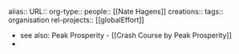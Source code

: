 alias::
URL::
org-type::
people:: [[Nate Hagens]]
creations::
tags:: organisation
rel-projects:: [[globalEffort]]

- see also: Peak Prosperity - [[Crash Course by Peak Prosperity]]
-
